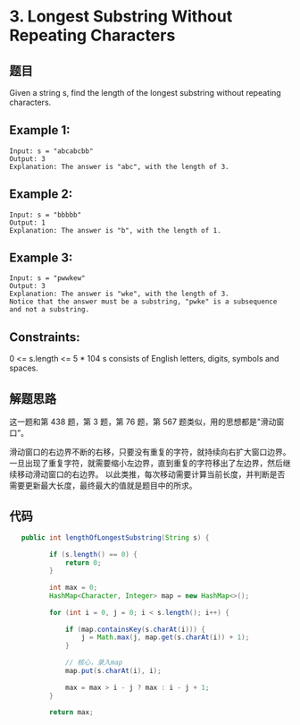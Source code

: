 # 3. Longest Substring Without Repeating Characters

## 题目

Given a string s, find the length of the longest substring without repeating characters.

## Example 1:
```
Input: s = "abcabcbb"
Output: 3
Explanation: The answer is "abc", with the length of 3.
```

## Example 2:

```
Input: s = "bbbbb"
Output: 1
Explanation: The answer is "b", with the length of 1.
```

## Example 3:

```
Input: s = "pwwkew"
Output: 3
Explanation: The answer is "wke", with the length of 3.
Notice that the answer must be a substring, "pwke" is a subsequence and not a substring.
```

## Constraints:

0 <= s.length <= 5 * 104
s consists of English letters, digits, symbols and spaces.

## 解题思路

这一题和第 438 题，第 3 题，第 76 题，第 567 题类似，用的思想都是"滑动窗口”。

滑动窗口的右边界不断的右移，只要没有重复的字符，就持续向右扩大窗口边界。
一旦出现了重复字符，就需要缩小左边界，直到重复的字符移出了左边界，然后继续移动滑动窗口的右边界。
以此类推，每次移动需要计算当前长度，并判断是否需要更新最大长度，最终最大的值就是题目中的所求。

## 代码

```java
   public int lengthOfLongestSubstring(String s) {
  
          if (s.length() == 0) {
              return 0;
          }
  
          int max = 0;
          HashMap<Character, Integer> map = new HashMap<>();
  
          for (int i = 0, j = 0; i < s.length(); i++) {
  
              if (map.containsKey(s.charAt(i))) {
                  j = Math.max(j, map.get(s.charAt(i)) + 1);
              }
  
              // 核心，录入map
              map.put(s.charAt(i), i);
  
              max = max > i - j ? max : i - j + 1;
          }
  
          return max;
```